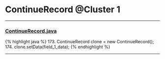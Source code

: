 # ContinueRecord @Cluster 1

***

### [ContinueRecord.java](https://searchcode.com/codesearch/view/15642378/)
{% highlight java %}
173. ContinueRecord clone = new ContinueRecord();
174. clone.setData(field_1_data);
{% endhighlight %}

***

